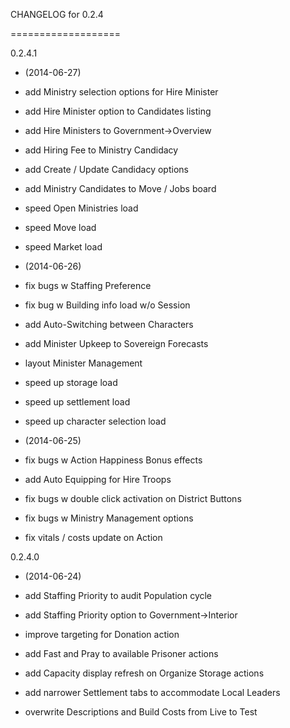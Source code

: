 CHANGELOG for 0.2.4

===================

0.2.4.1

* (2014-06-27)

 * add Ministry selection options for Hire Minister
 * add Hire Minister option to Candidates listing
 * add Hire Ministers to Government->Overview
 * add Hiring Fee to Ministry Candidacy
 * add Create / Update Candidacy options
 * add Ministry Candidates to Move / Jobs board
 * speed Open Ministries load
 * speed Move load
 * speed Market load

* (2014-06-26)

 * fix bugs w Staffing Preference
 * fix bug w Building info load w/o Session
 * add Auto-Switching between Characters
 * add Minister Upkeep to Sovereign Forecasts
 * layout Minister Management
 * speed up storage load
 * speed up settlement load
 * speed up character selection load

* (2014-06-25)

 * fix bugs w Action Happiness Bonus effects
 * add Auto Equipping for Hire Troops
 * fix bugs w double click activation on District Buttons
 * fix bugs w Ministry Management options
 * fix vitals / costs update on Action

0.2.4.0

* (2014-06-24)

 * add Staffing Priority to audit Population cycle
 * add Staffing Priority option to Government->Interior
 * improve targeting for Donation action
 * add Fast and Pray to available Prisoner actions
 * add Capacity display refresh on Organize Storage actions
 * add narrower Settlement tabs to accommodate Local Leaders
 * overwrite Descriptions and Build Costs from Live to Test